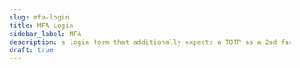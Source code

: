 ```yaml
---
slug: mfa-login
title: MFA Login
sidebar_label: MFA
description: a login form that additionally expects a TOTP as a 2nd factor of authentication
draft: true
---
```

